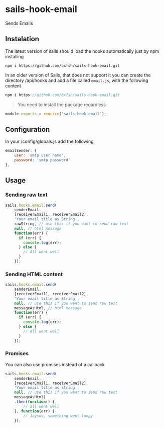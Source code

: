 # sails-hook-email

Sends Emails

## Instalation

The latest version of sails should load the hooks automatically just by npm installing

```
npm i https://github.com/bxfsh/sails-hook-email.git
```

In an older version of Sails, that does not support it you can create the directory /api/hooks and add a file called `email.js`, with the following content

```js
npm i https://github.com/bxfsh/sails-hook-email.git
```
> You need to install the package regardless

```js
module.exports = require('sails-hook-email');
```

## Configuration

In your /config/globals.js add the following

```js
emailSender: {
    user: 'smtp user name',
    password: 'smtp password'
},
```

## Usage

### Sending raw text
```js
sails.hooks.email.send(
    senderEmail, 
    [receiverEmail1, receiverEmail2],
    'Your email title as String',
    rawString, // use this if you want to send raw text
    null, // html message
    function(err) {
      if (err) {
        console.log(err);
      } else {
        // All went well
      }
    });
```

### Sending HTML content
```js
sails.hooks.email.send(
    senderEmail, 
    [receiverEmail1, receiverEmail2],
    'Your email title as String',
    null, // use this if you want to send raw text
    messageAsHtml, // html message
    function(err) {
      if (err) {
        console.log(err);
      } else {
        // All went well
      }
    });
```

### Promises

You can also use promises instead of a callback

```js
sails.hooks.email.send(
    senderEmail, 
    [receiverEmail1, receiverEmail2],
    'Your email title as String',
    null, // use this if you want to send raw text
    messageAsHtml)
    .then(function() {
        // all went well
    }, function(err) {
        // Jaysus, something went loopy
    });
```
